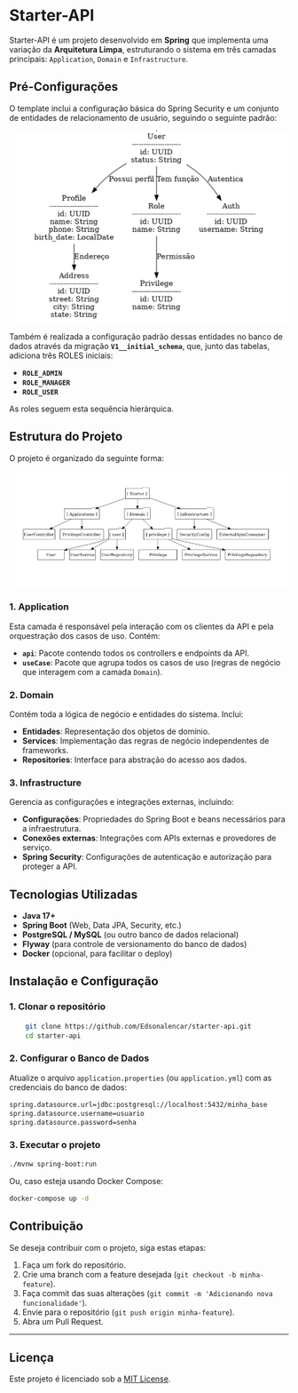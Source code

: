 # Starter-API

Starter-API é um projeto desenvolvido em **Spring** que implementa uma variação da **Arquitetura Limpa**, estruturando o sistema em três camadas principais: `Application`, `Domain` e `Infrastructure`. 

## Pré-Configurações
O template inclui a configuração básica do Spring Security e um conjunto de entidades de relacionamento de usuário, seguindo o seguinte padrão:

![Descrição da Imagem](git/user_relation.jpg)

Também é realizada a configuração padrão dessas entidades no banco de dados através da migração **`V1__initial_schema`**, que, junto das tabelas, adiciona três ROLES iniciais:
- **`ROLE_ADMIN`**
- **`ROLE_MANAGER`**
- **`ROLE_USER`**

As roles seguem esta sequência hierárquica.

## Estrutura do Projeto
O projeto é organizado da seguinte forma:

![Descrição da Imagem](git/package_example.png)

### **1. Application**
Esta camada é responsável pela interação com os clientes da API e pela orquestração dos casos de uso. Contém:
- **`api`**: Pacote contendo todos os controllers e endpoints da API.
- **`useCase`**: Pacote que agrupa todos os casos de uso (regras de negócio que interagem com a camada `Domain`).

### **2. Domain**
Contém toda a lógica de negócio e entidades do sistema. Inclui:
- **Entidades**: Representação dos objetos de domínio.
- **Services**: Implementação das regras de negócio independentes de frameworks.
- **Repositories**: Interface para abstração do acesso aos dados.

### **3. Infrastructure**
Gerencia as configurações e integrações externas, incluindo:
- **Configurações**: Propriedades do Spring Boot e beans necessários para a infraestrutura.
- **Conexões externas**: Integrações com APIs externas e provedores de serviço.
- **Spring Security**: Configurações de autenticação e autorização para proteger a API.

## Tecnologias Utilizadas
- **Java 17+**
- **Spring Boot** (Web, Data JPA, Security, etc.)
- **PostgreSQL / MySQL** (ou outro banco de dados relacional)
- **Flyway** (para controle de versionamento do banco de dados)
- **Docker** (opcional, para facilitar o deploy)

## Instalação e Configuração

### **1. Clonar o repositório**
```bash
    git clone https://github.com/Edsonalencar/starter-api.git
    cd starter-api
```

### **2. Configurar o Banco de Dados**
Atualize o arquivo `application.properties` (ou `application.yml`) com as credenciais do banco de dados:
```properties
spring.datasource.url=jdbc:postgresql://localhost:5432/minha_base
spring.datasource.username=usuario
spring.datasource.password=senha
```

### **3. Executar o projeto**
```bash
./mvnw spring-boot:run
```
Ou, caso esteja usando Docker Compose:
```bash
docker-compose up -d
```

## Contribuição
Se deseja contribuir com o projeto, siga estas etapas:
1. Faça um fork do repositório.
2. Crie uma branch com a feature desejada (`git checkout -b minha-feature`).
3. Faça commit das suas alterações (`git commit -m 'Adicionando nova funcionalidade'`).
4. Envie para o repositório (`git push origin minha-feature`).
5. Abra um Pull Request.

---

## Licença
Este projeto é licenciado sob a [MIT License](LICENSE).